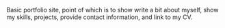 Basic portfolio site, point of which is to show write a bit about myself, show my skills, projects, provide contact information, and link to my CV.
